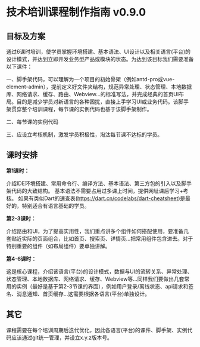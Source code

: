 # 技术培训课程制作指南 v0.9.0

## 目标及方案

通过6课时培训，使学员掌握环境搭建、基本语法、UI设计以及相关语言(平台)的设计模式，并达到立即开发业务型产品或模块的状态。为达到该目标我们需要准备以下课件：

一、脚手架代码，可以理解为一个项目的初始骨架（例如antd-pro或vue-element-admin），提前定义好文件夹结构，规范异常处理、状态管理、本地数据库、网络请求、缓存、路由、Webview...的标准写法，并完成经典的首页UI布局。目的是减少学员对新语言的各种困扰，直接上手学习UI或业务代码。该脚手架贯穿整个培训课程，每节课的实例代码也基于该脚手架制作。

二、每节课的实例代码

三、应设立考核机制，激发学员积极性，淘汰每节课不达标的学员。

## 课时安排

**第1课时：**

介绍IDE环境搭建、常用命令行、编译方法、基本语法、第三方包的引入以及脚手架代码的大致结构。
基本语法不需要占用过多课上时间，提供网址课后学习+考核。
如果有类似Dart的速查表(https://dart.cn/codelabs/dart-cheatsheet)是最好的，特别适合有语言基础的学员。

**第2-3课时：**

介绍路由和UI，为了提高实用性，我们重点讲多个组件如何搭配使用，要准备几套贴近实际的页面组合，比如首页、搜索页、详情页...把常用组件包含进去。对于特别重要的组件（如布局组件）要单独讲解。

**第4-6课时：**

这是核心课程，介绍该语言(平台)的设计模式，数据与UI的流转关系、异常处理、状态管理、本地数据库、网络请求、缓存、Webview等...同样我们要做出几套常用的实例（最好是基于第2-3节课的界面），例如用户登录/离线状态、api请求和签名、消息通知、首页缓存...这需要根据各语言(平台)单独设计。


## 其它

课程需要在每个培训周期后迭代优化，因此各语言(平台)的课件、脚手架、实例代码应该通过git统一管理，并设立x.y.z版本号。

